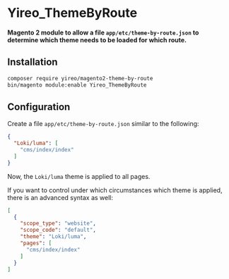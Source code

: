 # Yireo_ThemeByRoute

**Magento 2 module to allow a file `app/etc/theme-by-route.json` to determine which theme needs to be loaded for which route.**

## Installation
```bash
composer require yireo/magento2-theme-by-route
bin/magento module:enable Yireo_ThemeByRoute
```

## Configuration
Create a file `app/etc/theme-by-route.json` similar to the following:

```json
{
  "Loki/luma": [
    "cms/index/index"
  ]
}
```

Now, the `Loki/luma` theme is applied to all pages.

If you want to control under which circumstances which theme is applied, there is an advanced syntax as well:


```json
[
  {
    "scope_type": "website",
    "scope_code": "default",
    "theme": "Loki/luma",
    "pages": [
      "cms/index/index"
    ]
  }
]
```

